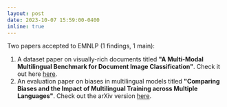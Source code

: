 ```yaml
---
layout: post
date: 2023-10-07 15:59:00-0400
inline: true
---
```


Two papers accepted to EMNLP (1 findings, 1 main):
1. A dataset paper on visually-rich documents titled <strong>"A Multi-Modal Multilingual Benchmark for Document Image Classification"</strong>. Check it out here <a href="https://arxiv.org/pdf/2305.11242.pdf">here</a>. 
2. An evaluation paper on biases in multilingual models titled <strong>"Comparing Biases and the Impact of Multilingual Training across Multiple Languages"</strong>. Check out the arXiv version <a href="https://arxiv.org/pdf/2305.11242.pdf">here</a>. 
